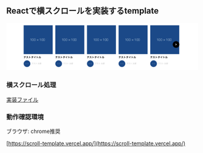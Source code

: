 ## Reactで横スクロールを実装するtemplate

![横スクロールの写真](./public/img.png)

### 横スクロール処理

[実装ファイル](src/components/CardsFlow/CardsFlow.tsx)

### 動作確認環境

ブラウザ: chrome推奨

[https://scroll-template.vercel.app/](https://scroll-template.vercel.app/)
